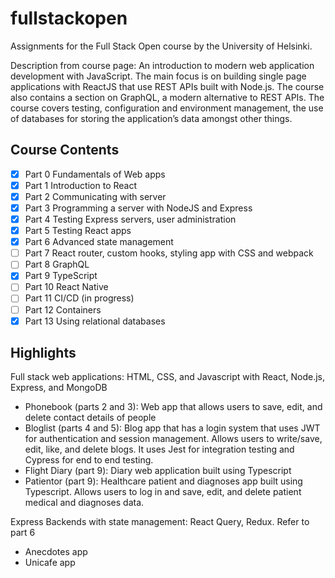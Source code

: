 # fullstackopen
Assignments for the Full Stack Open course by the University of Helsinki.

Description from course page: An introduction to modern web application development with JavaScript. The main focus is on building single page applications with ReactJS that use REST APIs built with Node.js. The course also contains a section on GraphQL, a modern alternative to REST APIs. The course covers testing, configuration and environment management, the use of databases for storing the application’s data amongst other things.

## Course Contents
- [x] Part 0 Fundamentals of Web apps
- [x] Part 1 Introduction to React
- [x] Part 2 Communicating with server
- [x] Part 3 Programming a server with NodeJS and Express
- [x] Part 4 Testing Express servers, user administration
- [x] Part 5 Testing React apps
- [x] Part 6 Advanced state management
- [ ] Part 7 React router, custom hooks, styling app with CSS and webpack
- [ ] Part 8 GraphQL
- [x] Part 9 TypeScript
- [ ] Part 10 React Native
- [ ] Part 11 CI/CD (in progress)
- [ ] Part 12 Containers
- [x] Part 13 Using relational databases

## Highlights
Full stack web applications:
HTML, CSS, and Javascript with React, Node.js, Express, and MongoDB
* Phonebook (parts 2 and 3): Web app that allows users to save, edit, and delete contact details of people 
* Bloglist (parts 4 and 5): Blog app that has a login system that uses JWT for authentication and session management. Allows users to write/save, edit, like, and delete blogs. It uses Jest for integration testing and Cypress for end to end testing.
* Flight Diary (part 9): Diary web application built using Typescript
* Patientor (part 9): Healthcare patient and diagnoses app built using Typescript. Allows users to log in and save, edit, and delete patient medical and diagnoses data.

Express Backends with state management:
React Query, Redux.
Refer to part 6
* Anecdotes app
* Unicafe app
